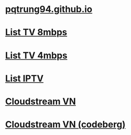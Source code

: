 # [pqtrung94.github.io](https://github.com/pqtrung94/pqtrung94.github.io/blob/main/README.md)
# [List TV 8mbps](https://raw.githubusercontent.com/pqtrung94/pqtrung94.github.io/main/list-tv.m3u)
# [List TV 4mbps](https://raw.githubusercontent.com/pqtrung94/pqtrung94.github.io/main/list-tv1.m3u)
# [List IPTV](https://raw.githubusercontent.com/pqtrung94/pqtrung94.github.io/main/list-iptv.m3u)
# [Cloudstream VN](https://raw.githubusercontent.com/pqtrung94/pqtrung94.github.io/main/Cloudstream.VN.json)
# [Cloudstream VN (codeberg)](https://codeberg.org/pqtrung94/Cloudstream.VN/raw/branch/main/repo.json)
